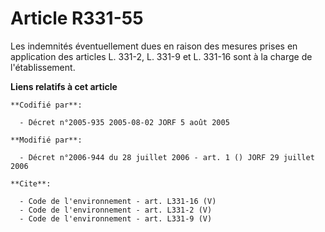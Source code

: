 # Article R331-55

Les indemnités éventuellement dues en raison des mesures prises en application des articles L. 331-2, L. 331-9 et L. 331-16
sont à la charge de l'établissement.

**Liens relatifs à cet article**

	**Codifié par**:

	  - Décret n°2005-935 2005-08-02 JORF 5 août 2005

	**Modifié par**:

	  - Décret n°2006-944 du 28 juillet 2006 - art. 1 () JORF 29 juillet 2006

	**Cite**:

	  - Code de l'environnement - art. L331-16 (V)
	  - Code de l'environnement - art. L331-2 (V)
	  - Code de l'environnement - art. L331-9 (V)
